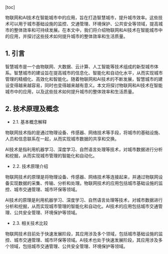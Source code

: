 
[toc]                    
                
                
物联网和AI技术在智能城市中的应用，旨在打造智慧城市，提升城市效率。这些技术可以用于城市基础设施的监控、交通管理、环境保护、公共安全等领域，提高城市的整体效率和可持续发展。在本文中，我们将介绍物联网和AI技术在智能城市中的应用，并探讨这些技术如何提升城市的整体效率和生活质量。

## 1. 引言

智慧城市是一个由物联网、大数据、云计算、人工智能等技术组成的新型城市体系。智慧城市的建设旨在提高城市的信息化、智能化和自动化水平，从而实现城市管理的精细化、高效化和智能化。随着物联网和AI技术的不断发展，智慧城市的建设变得越来越容易，同时也变得越来越有意义。本文将探讨物联网和AI技术在智能城市中的应用，以及这些技术如何提升城市的整体效率和生活质量。

## 2. 技术原理及概念

- 2.1. 基本概念解释

物联网技术指的是通过物理设备、传感器、网络技术等手段，将城市的基础设施、人员和信息联系在一起，从而实现城市数据的共享和交换。

AI技术是指利用机器学习、深度学习、自然语言处理等技术，对城市数据进行分析和挖掘，从而实现城市管理的智能化和自动化。

- 2.2. 技术原理介绍

物联网技术的原理是将物理设备、传感器、网络技术等连接起来，并通过物联网设备实现数据的采集、传输、分析和处理。物联网技术的应用包括城市基础设施的监控、城市交通管理、城市环保等领域。

AI技术的原理是利用机器学习、深度学习、自然语言处理等技术，对城市数据进行分析和挖掘，从而实现城市管理的智能化和自动化。AI技术的应用包括城市交通管理、公共安全管理、环境保护等领域。

- 2.3. 相关技术比较

物联网技术目前处于快速发展阶段，其应用涉及多个领域，包括城市基础设施的监控、城市交通管理、城市环保等领域。AI技术也处于快速发展阶段，其应用涉及多个领域，包括城市交通管理、公共安全管理、环境保护等领域。


